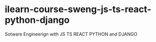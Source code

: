 # ilearn-course-sweng-js-ts-react-python-django
Sotware Engineerign with JS TS REACT PYTHON and DJANGO
